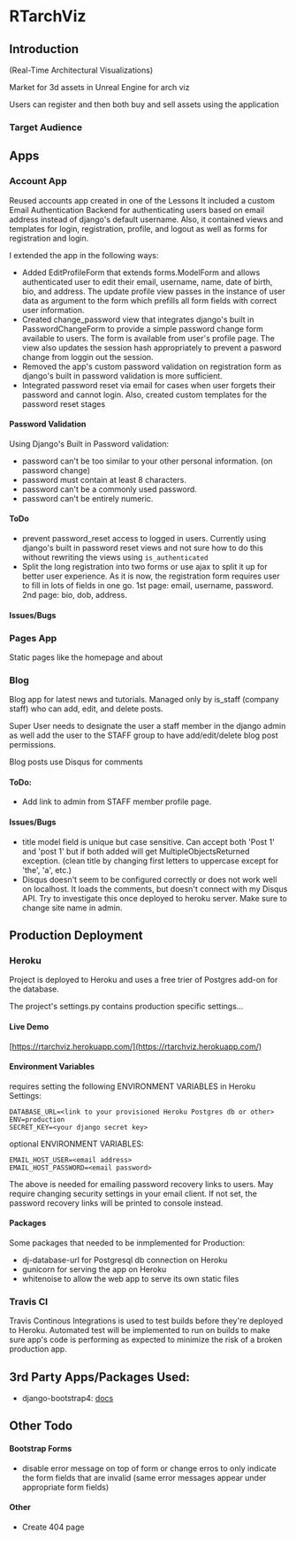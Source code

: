 # RTarchViz

## Introduction

(Real-Time Architectural Visualizations)

Market for 3d assets in Unreal Engine for arch viz

Users can register and then both buy and sell assets using the application

### Target Audience


## Apps
### Account App
Reused accounts app created in one of the Lessons
It included a custom Email Authentication Backend for authenticating users based on email address instead of django's default username. Also, it contained views and templates for login, registration, profile, and logout as well as forms for registration and login.

I extended the app in the following ways:
- Added EditProfileForm that extends forms.ModelForm and allows authenticated user to edit their email, username, name, date of birth, bio, and address. The update profile view passes in the instance of user data as argument to the form which prefills all form fields with correct user information.
- Created change_password view that integrates django's built in PasswordChangeForm to provide a simple password change form available to users. The form is available from user's profile page. The view also updates the session hash appropriately to prevent a pasword change from loggin out the session.
- Removed the app's custom password validation on registration form as django's built in password validation is more sufficient.
- Integrated password reset via email for cases when user forgets their password and cannot login. Also, created custom templates for the password reset stages

#### Password Validation
Using Django's Built in Password validation:
- password can't be too similar to your other personal information. (on password change)
- password must contain at least 8 characters.
- password can't be a commonly used password.
- password can't be entirely numeric.

#### ToDo
- prevent password_reset access to logged in users. Currently using django's built in password reset views and not sure how to do this without rewriting the views using `is_authenticated`
- Split the long registration into two forms or use ajax to split it up for better user experience. As it is now, the registration form requires user to fill in lots of fields in one go. 1st page: email, username, password. 2nd page: bio, dob, address.

#### Issues/Bugs

### Pages App
Static pages like the homepage and about

### Blog
Blog app for latest news and tutorials. Managed only by is_staff (company staff) who can add, edit, and delete posts.

Super User needs to designate the user a staff member in the django admin as well add the user to the STAFF group to have add/edit/delete blog post permissions.

Blog posts use Disqus for comments
#### ToDo:
- Add link to admin from STAFF member profile page.

#### Issues/Bugs
- title model field is unique but case sensitive. Can accept both 'Post 1' and 'post 1' but if both added will get MultipleObjectsReturned exception. (clean title by changing first letters to uppercase except for 'the', 'a', etc.)
- Disqus doesn't seem to be configured correctly or does not work well on localhost. It loads the comments, but doesn't connect with my Disqus API. Try to investigate this once deployed to heroku server. Make sure to change site name in admin.

## Production Deployment

### Heroku
Project is deployed to Heroku and uses a free trier of Postgres add-on for the database.

The project's settings.py contains production specific settings...

#### Live Demo
[https://rtarchviz.herokuapp.com/](https://rtarchviz.herokuapp.com/)

#### Environment Variables
requires setting the following ENVIRONMENT VARIABLES in Heroku Settings:
```
DATABASE_URL=<link to your provisioned Heroku Postgres db or other>
ENV=production
SECRET_KEY=<your django secret key>

```

optional ENVIRONMENT VARIABLES:
```
EMAIL_HOST_USER=<email address>
EMAIL_HOST_PASSWORD=<email password>
```
The above is needed for emailing password recovery links to users. May require changing security settings in your email client. If not set, the password recovery links will be printed to console instead.

#### Packages
Some packages that needed to be inmplemented for Production:
- dj-database-url for Postgresql db connection on Heroku
- gunicorn for serving the app on Heroku
- whitenoise to allow the web app to serve its own static
files

### Travis CI
Travis Continous Integrations is used to test builds before they're deployed to Heroku. Automated test will be implemented to run on builds to make sure app's code is performing as expected to minimize the risk of a broken production app.

## 3rd Party Apps/Packages Used:
- django-bootstrap4: [docs](http://django-bootstrap4.readthedocs.io/en/latest/index.html)

## Other Todo
#### Bootstrap Forms
- disable error message on top of form or change erros to only indicate the form fields that are invalid  (same error messages appear under appropriate form fields)

#### Other
- Create 404 page